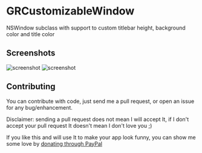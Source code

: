 # GRCustomizableWindow

NSWindow subclass with support to custom titlebar height, background color and title color

## Screenshots

![screenshot](https://raw.github.com/insidegui/GRCustomizableWindow/master/screenshot_1.png)
![screenshot](https://raw.github.com/insidegui/GRCustomizableWindow/master/screenshot_2.png)

## Contributing

You can contribute with code, just send me a pull request, or open an issue for any bug/enhancement.

Disclaimer: sending a pull request does not mean I will accept It, if I don't accept your pull request It doesn't mean I don't love you ;)

If you like this and will use It to make your app look funny, you can show me some love by [donating through PayPal](https://www.paypal.com/cgi-bin/webscr?cmd=_donations&business=386Y2DFSN5X94&lc=BR&item_name=Guilherme%20Rambo&item_number=1001&currency_code=USD&bn=PP%2dDonationsBF%3abtn_donate_LG%2egif%3aNonHosted)